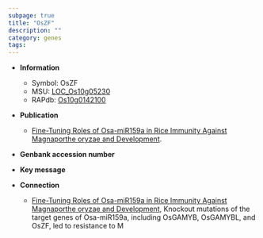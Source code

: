 ```yaml
---
subpage: true
title: "OsZF"
description: ""
category: genes
tags: 
---
```


* **Information**  
    + Symbol: OsZF  
    + MSU: [LOC_Os10g05230](http://rice.plantbiology.msu.edu/cgi-bin/ORF_infopage.cgi?orf=LOC_Os10g05230)  
    + RAPdb: [Os10g0142100](http://rapdb.dna.affrc.go.jp/viewer/gbrowse_details/irgsp1?name=Os10g0142100)  

* **Publication**  
    + [Fine-Tuning Roles of Osa-miR159a in Rice Immunity Against Magnaporthe oryzae and Development](N+Y).

* **Genbank accession number**  

* **Key message**  

* **Connection**  
    + [Fine-Tuning Roles of Osa-miR159a in Rice Immunity Against Magnaporthe oryzae and Development](http://www.ncbi.nlm.nih.gov/pubmed?term=Fine-Tuning+Roles+of+Osa-miR159a+in+Rice+Immunity+Against+Magnaporthe+oryzae+and+Development%5BTitle%5D),  Knockout mutations of the target genes of Osa-miR159a, including OsGAMYB, OsGAMYBL, and OsZF, led to resistance to M



